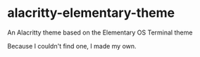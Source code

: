 # alacritty-elementary-theme
An Alacritty theme based on the Elementary OS Terminal theme

Because I couldn't find one, I made my own.
